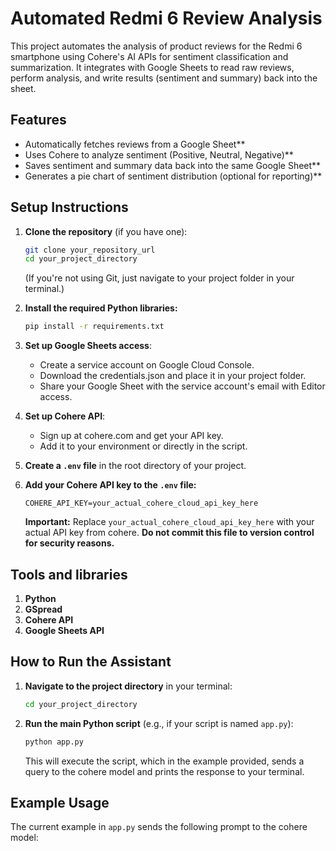 # Automated Redmi 6 Review Analysis 

This project automates the analysis of product reviews for the Redmi 6 smartphone using Cohere's AI APIs for sentiment classification and summarization. It integrates with Google Sheets to read raw reviews, perform analysis, and write results (sentiment and summary) back into the sheet.

## Features
- Automatically fetches reviews from a Google Sheet**
- Uses Cohere to analyze sentiment (Positive, Neutral, Negative)**
- Saves sentiment and summary data back into the same Google Sheet**
- Generates a pie chart of sentiment distribution (optional for reporting)**


## Setup Instructions

1.  **Clone the repository** (if you have one):
    ```bash
    git clone your_repository_url
    cd your_project_directory
    ```
    (If you're not using Git, just navigate to your project folder in your terminal.)

2.  **Install the required Python libraries:**
    ```bash
    pip install -r requirements.txt
    ```

3. **Set up Google Sheets access**: 
     - Create a service account on Google Cloud Console.
     - Download the credentials.json and place it in your project folder.
     - Share your Google Sheet with the service account's email with Editor access.

4. **Set up Cohere API**:
     - Sign up at cohere.com and get your API key.
     - Add it to your environment or directly in the script.

4.  **Create a `.env` file** in the root directory of your project.

5.  **Add your Cohere API key to the `.env` file:**
    ```
    COHERE_API_KEY=your_actual_cohere_cloud_api_key_here
    ```
    **Important:** Replace `your_actual_cohere_cloud_api_key_here` with your actual API key from cohere. **Do not commit this file to version control for security reasons.**


## Tools and libraries
1. **Python**
2. **GSpread**
3. **Cohere API**
4. **Google Sheets API**


## How to Run the Assistant

1.  **Navigate to the project directory** in your terminal:
    ```bash
    cd your_project_directory
    ```

2.  **Run the main Python script** (e.g., if your script is named `app.py`):
    ```bash
    python app.py
    ```

    This will execute the script, which in the example provided, sends a query to the cohere model and prints the response to your terminal.

## Example Usage

The current example in `app.py` sends the following prompt to the cohere model: